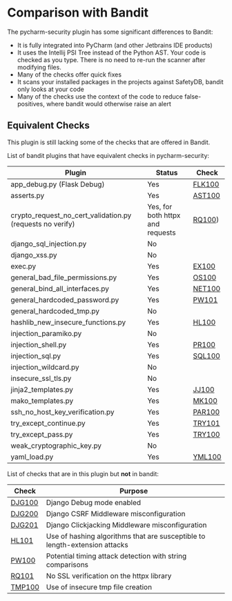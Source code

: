 # Comparison with Bandit

The pycharm-security plugin has some significant differences to Bandit:

 - It is fully integrated into PyCharm (and other Jetbrains IDE products)
 - It uses the Intellij PSI Tree instead of the Python AST. Your code is checked as you type. There is no need to re-run the scanner after modifying files.
 - Many of the checks offer quick fixes
 - It scans your installed packages in the projects against SafetyDB, bandit only looks at your code
 - Many of the checks use the context of the code to reduce false-positives, where bandit would otherwise raise an alert

## Equivalent Checks

This plugin is still lacking some of the checks that are offered in Bandit.

List of bandit plugins that have equivalent checks in pycharm-security:

| Plugin                                                    | Status                           | Check                      |
|-----------------------------------------------------------|----------------------------------|----------------------------|
| app_debug.py (Flask Debug)                                | Yes                              | [FLK100](checks/FLK100.md) |
| asserts.py                                                | Yes                              | [AST100](checks/AST100.md) |
| crypto_request_no_cert_validation.py (requests no verify) | Yes, for both httpx and requests | [RQ100](checks/RQ100.md))  |
| django_sql_injection.py                                   | No                               |                            |
| django_xss.py                                             | No                               |                            |
| exec.py                                                   | Yes                              | [EX100](checks/EX100.md)   |
| general_bad_file_permissions.py                           | Yes                              | [OS100](checks/OS100.md)   |
| general_bind_all_interfaces.py                            | Yes                              | [NET100](checks/NET100.md) |
| general_hardcoded_password.py                             | Yes                              | [PW101](checks/PW101.md)   |
| general_hardcoded_tmp.py                                  | No                               |                            |
| hashlib_new_insecure_functions.py                         | Yes                              | [HL100](checks/HL100.md)   |
| injection_paramiko.py                                     | No                               |                            |
| injection_shell.py                                        | Yes                              | [PR100](checks/PR100.md)   |
| injection_sql.py                                          | Yes                              | [SQL100](checks/SQL100.md) |
| injection_wildcard.py                                     | No                               |                            |
| insecure_ssl_tls.py                                       | No                               |                            |
| jinja2_templates.py                                       | Yes                              | [JJ100](checks/JJ100.md)   |
| mako_templates.py                                         | Yes                              | [MK100](checks/MK100.md)   |
| ssh_no_host_key_verification.py                           | Yes                              | [PAR100](checks/PAR100.md) |
| try_except_continue.py                                    | Yes                              | [TRY101](checks/TRY101.md) |
| try_except_pass.py                                        | Yes                              | [TRY100](checks/TRY100.md) |
| weak_cryptographic_key.py                                 | No                               |                            |
| yaml_load.py                                              | Yes                              | [YML100](checks/YML100.md) |


List of checks that are in this plugin but **not** in bandit:

| Check                      | Purpose                                                                    |
|----------------------------|----------------------------------------------------------------------------|
| [DJG100](checks/DJG100.md) | Django Debug mode enabled                                                  |
| [DJG200](checks/DJG200.md) | Django CSRF Middleware misconfiguration                                    |
| [DJG201](checks/DJG201.md) | Django Clickjacking Middleware misconfiguration                            |
| [HL101](checks/HL101.md)   | Use of hashing algorithms that are susceptible to length-extension attacks |
| [PW100](checks/PW100.md)   | Potential timing attack detection with string comparisons                  |
| [RQ101](checks/RQ101.md)   | No SSL verification on the httpx library                                   |
| [TMP100](checks/TMP100.md) | Use of insecure tmp file creation                                          |

